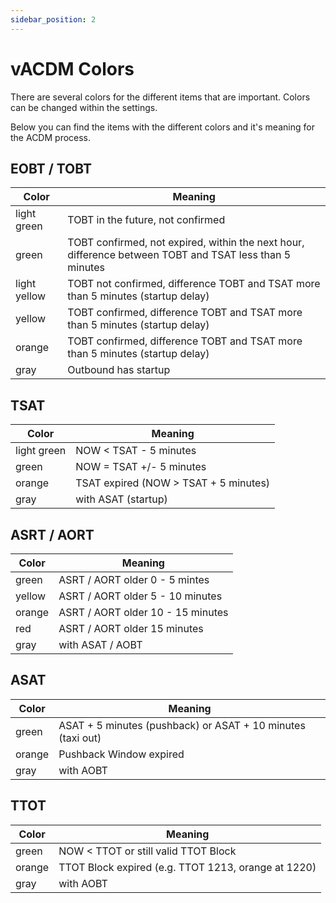 ```yaml
---
sidebar_position: 2
---
```


# vACDM Colors

There are several colors for the different items that are important. Colors can be changed within the settings.

Below you can find the items with the different colors and it's meaning for the ACDM process.

## EOBT / TOBT

| Color         | Meaning |
| --------      | ------- |
| light green  | TOBT in the future, not confirmed  |
| green         | TOBT confirmed, not expired, within the next hour, difference between TOBT and TSAT less than 5 minutes    |
| light yellow  | TOBT not confirmed, difference TOBT and TSAT more than 5 minutes (startup delay)     |
| yellow        | TOBT confirmed, difference TOBT and TSAT more than 5 minutes (startup delay) |
| orange        | TOBT confirmed, difference TOBT and TSAT more than 5 minutes (startup delay)    |
| gray          | Outbound has startup |

## TSAT

| Color         | Meaning |
| --------      | ------- |
| light green   | NOW < TSAT - 5 minutes  |
| green         | NOW = TSAT +/- 5 minutes    |
| orange        | TSAT expired (NOW > TSAT + 5 minutes)    |
| gray          | with ASAT (startup) |

## ASRT / AORT

| Color         | Meaning |
| --------      | ------- |
| green         | ASRT / AORT older 0 - 5 mintes  |
| yellow        | ASRT / AORT older 5 - 10 minutes |
| orange        | ASRT / AORT older 10 - 15 minutes    |
| red           | ASRT / AORT older 15 minutes     |
| gray          | with ASAT / AOBT |

## ASAT

| Color         | Meaning |
| --------      | ------- |
| green         | ASAT + 5 minutes (pushback) or ASAT + 10 minutes (taxi out)  |
| orange        | Pushback Window expired    |
| gray          | with AOBT |

## TTOT

| Color         | Meaning |
| --------      | ------- |
| green         | NOW < TTOT or still valid TTOT Block  |
| orange        | TTOT Block expired (e.g. TTOT 1213, orange at 1220)    |
| gray          | with AOBT |
